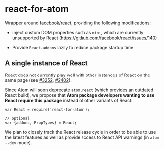 # react-for-atom

Wrapper around [facebook/react](https://github.com/facebook/react), providing the following modifications:

- inject custom DOM properties such as `mini`, which are currently unsupported by React (https://github.com/facebook/react/issues/140)

- Provide `React.addons` lazily to reduce package startup time

## A single instance of React
React does not currently play well with other instances of React on the same page (see [#3252](https://github.com/facebook/react/issues/3252), [#2402](https://github.com/facebook/react/issues/2402)).

Since Atom will soon deprecate `atom.react` (which provides an outdated React build), we propose that __Atom package developers wanting to use React require this package__ instead of other variants of React:

```
var React = require('react-for-atom');

// optional
var {addons, PropTypes} = React;
```

We plan to closely track the React release cycle in order to be able to use the latest features as well as provide access to React API warnings (in `atom --dev` mode).
